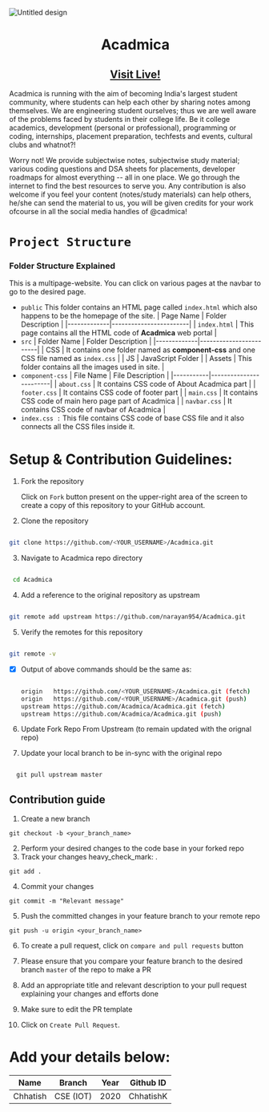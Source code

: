 ![Untitled design](https://user-images.githubusercontent.com/73595465/179903998-90ab6fc0-8c7b-4b36-9ba1-29e2d89f10d3.png)

<h1 align="center"> Acadmica </h1>
<h2 align="center"><a href="https://acadmica.netlify.app/">Visit Live!</a></h2>

<p align="left">
Acadmica is running with the aim of becoming India's largest student community, where students can help each other by sharing notes among themselves. We are engineering student ourselves; thus we are well aware of the problems faced by students in their college life. Be it college academics, development (personal or professional), programming or coding, internships, placement preparation, techfests and events, cultural clubs and whatnot?! </p>
<p align = "justified">
Worry not! We provide subjectwise notes, subjectwise study material; various coding questions and DSA sheets for placements, developer roadmaps for almost everything -- all in one place. We go through the internet to find the best resources to serve you. Any contribution is also welcome if you feel your content (notes/study materials) can help others, he/she can send the material to us, you will be given credits for your work ofcourse in all the social media handles of @cadmica!
</p>

# `Project Structure`

### Folder Structure Explained

This is a multipage-website. You can click on various pages at the navbar to go to the desired page.

-   `public` This folder contains an HTML page called `index.html` which also happens to be the homepage of the site.
    | Page Name | Folder Description |
    |-------------|------------------------|
    | `index.html` | This page contains all the HTML code of **Acadmica** web portal |
-   `src`
    | Folder Name | Folder Description |
    |-------------|------------------------|
    | CSS | It contains one folder named as **component-css** and one CSS file named as `index.css` |
    | JS | JavaScript Folder |
    | Assets | This folder contains all the images used in site. |
-   `component-css`
    | File Name | File Description |
    |-----------|------------------------|
    | `about.css` | It contains CSS code of About Acadmica part |
    | `footer.css` | It contains CSS code of footer part |
    | `main.css` | It contains CSS code of main hero page part of Acadmica |
    | `navbar.css` | It contains CSS code of navbar of Acadmica |
-   `index.css :` This file contains CSS code of base CSS file and it also connects all the CSS files inside it.

# Setup & Contribution Guidelines:

1.  Fork the repository

    Click on `Fork` button present on the upper-right area of the screen to create a copy of this repository to your GitHub account.

2.  Clone the repository

```bash

git clone https://github.com/<YOUR_USERNAME>/Acadmica.git

```

3.  Navigate to Acadmica repo directory

```bash

 cd Acadmica

```

4.  Add a reference to the original repository as upstream

```bash

git remote add upstream https://github.com/narayan954/Acadmica.git

```

5.  Verify the remotes for this repository

```bash

git remote -v

```

-   [x] Output of above commands should be the same as:

    ```bash

    origin   https://github.com/<YOUR_USERNAME>/Acadmica.git (fetch)
    origin   https://github.com/<YOUR_USERNAME>/Acadmica.git (push)
    upstream https://github.com/Acadmica/Acadmica.git (fetch)
    upstream https://github.com/Acadmica/Acadmica.git (push)

    ```

6.  Update Fork Repo From Upstream (to remain updated with the orignal repo)

7.  Update your local branch to be in-sync with the original repo

```console

  git pull upstream master

```

## Contribution guide

1. Create a new branch

```
git checkout -b <your_branch_name>
```

2. Perform your desired changes to the code base in your forked repo
3. Track your changes heavy_check_mark: .

```
git add .
```

4. Commit your changes

```
git commit -m "Relevant message"
```

5. Push the committed changes in your feature branch to your remote repo

```
git push -u origin <your_branch_name>
```

6. To create a pull request, click on `compare and pull requests` button
7. Please ensure that you compare your feature branch to the desired branch `master` of the repo to make a PR

8. Add an appropriate title and relevant description to your pull request explaining your changes and efforts done
9. Make sure to edit the PR template

10. Click on `Create Pull Request`.

# Add your details below:

| Name     | Branch    | Year | Github ID                      |
| -------- | --------- | ---- | ------------------------------ |
| Chhatish | CSE (IOT) | 2020 | ChhatishK <!-- placeholder --> |

<!-- add your details in the format above and remove the placeholder-->
